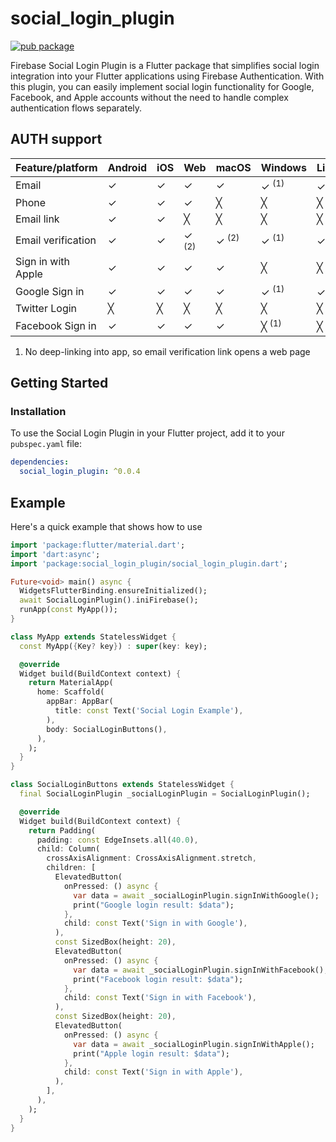 # social_login_plugin

[![pub package](https://img.shields.io/pub/v/social_login_plugin.svg)](https://pub.dev/packages/firebase_ui_auth)

Firebase Social Login Plugin is a Flutter package that simplifies social login integration into your Flutter applications using Firebase Authentication. With this plugin, you can easily implement social login functionality for Google, Facebook, and Apple accounts without the need to handle complex authentication flows separately.


## AUTH support

| Feature/platform   | Android | iOS | Web              | macOS            | Windows          | Linux            |
| ------------------ | ------- | --- | ---------------- | ---------------- | ---------------- | ---------------- |
| Email              | ✓       | ✓   | ✓                | ✓                | ✓ <sup>(1)</sup> | ✓ <sup>(1)</sup> |
| Phone              | ✓       | ✓   | ✓                | ╳                | ╳                | ╳                |
| Email link         | ✓       | ✓   | ╳                | ╳                | ╳                | ╳                |
| Email verification | ✓       | ✓   | ✓ <sup>(2)</sup> | ✓ <sup>(2)</sup> | ✓ <sup>(1)</sup> | ✓ <sup>(1)</sup> |
| Sign in with Apple | ✓       | ✓   | ✓                | ✓                | ╳                | ╳                |
| Google Sign in     | ✓       | ✓   | ✓                | ✓                | ✓ <sup>(1)</sup> | ✓ <sup>(1)</sup> |
| Twitter Login      | ╳       | ╳    | ╳               | ╳                 |╳      | ╳      |
| Facebook Sign in   | ✓       | ✓   | ✓                | ✓                | ╳      <sup>(1)</sup> | ╳      <sup>(1)</sup> |


1. No deep-linking into app, so email verification link opens a web page


## Getting Started

### Installation
To use the Social Login Plugin in your Flutter project, add it to your `pubspec.yaml` file:
```yaml
dependencies:
  social_login_plugin: ^0.0.4
```

## Example

Here's a quick example that shows how to use

```dart
import 'package:flutter/material.dart';
import 'dart:async';
import 'package:social_login_plugin/social_login_plugin.dart';

Future<void> main() async {
  WidgetsFlutterBinding.ensureInitialized();
  await SocialLoginPlugin().iniFirebase();
  runApp(const MyApp());
}

class MyApp extends StatelessWidget {
  const MyApp({Key? key}) : super(key: key);

  @override
  Widget build(BuildContext context) {
    return MaterialApp(
      home: Scaffold(
        appBar: AppBar(
          title: const Text('Social Login Example'),
        ),
        body: SocialLoginButtons(),
      ),
    );
  }
}

class SocialLoginButtons extends StatelessWidget {
  final SocialLoginPlugin _socialLoginPlugin = SocialLoginPlugin();

  @override
  Widget build(BuildContext context) {
    return Padding(
      padding: const EdgeInsets.all(40.0),
      child: Column(
        crossAxisAlignment: CrossAxisAlignment.stretch,
        children: [
          ElevatedButton(
            onPressed: () async {
              var data = await _socialLoginPlugin.signInWithGoogle();
              print("Google login result: $data");
            },
            child: const Text('Sign in with Google'),
          ),
          const SizedBox(height: 20),
          ElevatedButton(
            onPressed: () async {
              var data = await _socialLoginPlugin.signInWithFacebook();
              print("Facebook login result: $data");
            },
            child: const Text('Sign in with Facebook'),
          ),
          const SizedBox(height: 20),
          ElevatedButton(
            onPressed: () async {
              var data = await _socialLoginPlugin.signInWithApple();
              print("Apple login result: $data");
            },
            child: const Text('Sign in with Apple'),
          ),
        ],
      ),
    );
  }
}